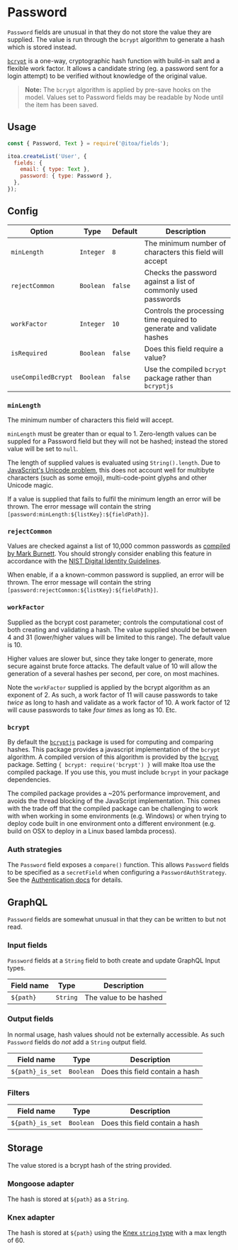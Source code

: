 <!--[meta]
section: api
subSection: field-types
title: Password
[meta]-->

# Password

`Password` fields are unusual in that they do not store the value they are supplied.
The value is run through the `bcrypt` algorithm to generate a hash which is stored instead.

[`bcrypt`](https://en.wikipedia.org/wiki/Bcrypt)
is a one-way, cryptographic hash function with build-in salt and a flexible work factor.
It allows a candidate string (eg. a password sent for a login attempt)
to be verified without knowledge of the original value.

> **Note:** The `bcrypt` algorithm is applied by pre-save hooks on the model.
> Values set to Password fields may be readable by Node until the item has been saved.

## Usage

```js
const { Password, Text } = require('@itoa/fields');

itoa.createList('User', {
  fields: {
    email: { type: Text },
    password: { type: Password },
  },
});
```

## Config

| Option              | Type      | Default | Description                                                           |
| ------------------- | --------- | ------- | --------------------------------------------------------------------- |
| `minLength`         | `Integer` | `8`     | The minimum number of characters this field will accept               |
| `rejectCommon`      | `Boolean` | `false` | Checks the password against a list of commonly used passwords         |
| `workFactor`        | `Integer` | `10`    | Controls the processing time required to generate and validate hashes |
| `isRequired`        | `Boolean` | `false` | Does this field require a value?                                      |
| `useCompiledBcrypt` | `Boolean` | `false` | Use the compiled `bcrypt` package rather than `bcryptjs`              |

### `minLength`

The minimum number of characters this field will accept.

`minLength` must be greater than or equal to 1.
Zero-length values can be suppled for a Password field but they will not be hashed;
instead the stored value will be set to `null`.

The length of supplied values is evaluated using `String().length`.
Due to [JavaScript's Unicode problem](https://mathiasbynens.be/notes/javascript-unicode),
this does not account well for multibyte characters (such as some emoji),
multi-code-point glyphs and other Unicode magic.

If a value is supplied that fails to fulfil the minimum length an error will be thrown.
The error message will contain the string `[password:minLength:${listKey}:${fieldPath}]`.

### `rejectCommon`

Values are checked against a list of 10,000 common passwords as
[compiled by Mark Burnett](https://xato.net/10-000-top-passwords-6d6380716fe0).
You should strongly consider enabling this feature in accordance with the
[NIST Digital Identity Guidelines](http://nvlpubs.nist.gov/nistpubs/SpecialPublications/NIST.SP.800-63b.pdf).

When enable, if a a known-common password is supplied, an error will be thrown.
The error message will contain the string `[password:rejectCommon:${listKey}:${fieldPath}]`.

### `workFactor`

Supplied as the bcrypt cost parameter; controls the computational cost of both creating and validating a hash.
The value supplied should be between 4 and 31 (lower/higher values will be limited to this range).
The default value is 10.

Higher values are slower but, since they take longer to generate, more secure against brute force attacks.
The default value of 10 will allow the generation of a several hashes per second, per core, on most machines.

Note the `workFactor` supplied is applied by the bcrypt algorithm as an exponent of 2.
As such, a work factor of 11 will cause passwords to take *twice* as long to hash and validate as a work factor of 10.
A work factor of 12 will cause passwords to take *four times* as long as 10. Etc.

### `bcrypt`

By default the [`bcryptjs`](https://www.npmjs.com/package/bcryptjs) package is used for computing and comparing hashes.
This package provides a javascript implementation of the `bcrypt` algorithm.
A compiled version of this algorithm is provided by the [`bcrypt`](https://www.npmjs.com/package/bcrypt) package.
Setting `{ bcrypt: require('bcrypt') }` will make Itoa use the compiled package.
If you use this, you must include `bcrypt` in your package dependencies.

The compiled package provides a ~20% performance improvement, and avoids the thread blocking of the JavaScript implementation.
This comes with the trade off that the compiled package can be challenging to work with when working in some environments (e.g. Windows) or when trying to deploy code built in one environment onto a different environment (e.g. build on OSX to deploy in a Linux based lambda process).

### Auth strategies

The `Password` field exposes a `compare()` function.
This allows `Password` fields to be specified as a `secretField` when configuring a `PasswordAuthStrategy`.
See the [Authentication docs](/docs/guides/authentication.md) for details.

## GraphQL

`Password` fields are somewhat unusual in that they can be written to but not read.

### Input fields

`Password` fields at a `String` field to both create and update GraphQL Input types.

| Field name | Type     | Description            |
| ---------- | -------- | ---------------------- |
| `${path}`  | `String` | The value to be hashed |

### Output fields

In normal usage, hash values should not be externally accessible.
As such `Password` fields do *not* add a `String` output field.

| Field name       | Type      | Description                    |
| ---------------- | --------- | ------------------------------ |
| `${path}_is_set` | `Boolean` | Does this field contain a hash |

### Filters

| Field name       | Type      | Description                    |
| ---------------- | --------- | ------------------------------ |
| `${path}_is_set` | `Boolean` | Does this field contain a hash |

## Storage

The value stored is a bcrypt hash of the string provided.

### Mongoose adapter

The hash is stored at `${path}` as a `String`.

### Knex adapter

The hash is stored at `${path}` using the
[Knex `string` type](https://knexjs.org/#Schema-string) with a max length of 60.
